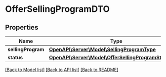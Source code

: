 # OfferSellingProgramDTO

## Properties
Name | Type | Description | Notes
------------ | ------------- | ------------- | -------------
**sellingProgram** | [**OpenAPI\Server\Model\SellingProgramType**](SellingProgramType.md) |  | 
**status** | [**OpenAPI\Server\Model\OfferSellingProgramStatusType**](OfferSellingProgramStatusType.md) |  | 

[[Back to Model list]](../README.md#documentation-for-models) [[Back to API list]](../README.md#documentation-for-api-endpoints) [[Back to README]](../README.md)



